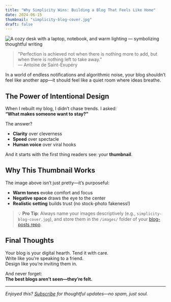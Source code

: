 ```yaml
---
title: "Why Simplicity Wins: Building a Blog That Feels Like Home"
date: 2024-06-15
thumbnail: "simplicity-blog-cover.jpg"
draft: false
---
```


![A cozy desk with a laptop, notebook, and warm lighting — symbolizing thoughtful writing](/images/simplicity-blog-cover.jpg)

> "Perfection is achieved not when there is nothing more to add, but when there is nothing left to take away."  
> — Antoine de Saint-Exupéry

In a world of endless notifications and algorithmic noise, your blog shouldn’t feel like another app—it should feel like a quiet room where ideas breathe.

## The Power of Intentional Design

When I rebuilt my blog, I didn’t chase trends. I asked:  
**“What makes someone want to stay?”**

The answer?  
- **Clarity** over cleverness  
- **Speed** over spectacle  
- **Human voice** over viral hooks

And it starts with the first thing readers see: your **thumbnail**.

## Why This Thumbnail Works

The image above isn’t just pretty—it’s purposeful:
- **Warm tones** evoke comfort and focus  
- **Negative space** draws the eye to the center  
- **Realistic setting** builds trust (no stock-photo fakeness!)

> 💡 **Pro Tip**: Always name your images descriptively (e.g., `simplicity-blog-cover.jpg`), and store them in the `/images/` folder of your [blog-posts repo](https://github.com/elaph-hilful/blog-posts).

## Final Thoughts

Your blog is your digital hearth. Tend it with care.  
Write like you’re speaking to a friend.  
Design like you’re inviting them in.

And never forget:  
**The best blogs aren’t seen—they’re felt.**

---

*Enjoyed this? [Subscribe](/subscribe) for thoughtful updates—no spam, just soul.*
